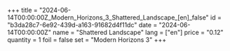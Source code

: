 +++
title = "2024-06-14T00:00:00Z_Modern_Horizons_3_Shattered_Landscape_[en]_false"
id = "b3da28c7-6e92-439d-a163-91682d4f11dc"
date = "2024-06-14T00:00:00Z"
name = "Shattered Landscape"
lang = ["en"]
price = "0.12"
quantity = 1
foil = false
set = "Modern Horizons 3"
+++
